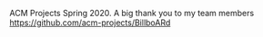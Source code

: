ACM Projects Spring 2020. A big thank you to my team members
https://github.com/acm-projects/BillboARd
